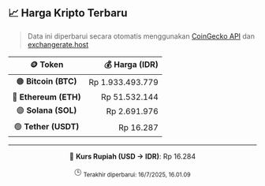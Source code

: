 

<!-- HARGA_KRIPTO -->
## 📈 Harga Kripto Terbaru

> Data ini diperbarui secara otomatis menggunakan [CoinGecko API](https://www.coingecko.com/) dan [exchangerate.host](https://exchangerate.host/)

<div align="center">

| 🪙 Token | 💰 Harga (IDR) |
|:------:|---------------:|
| 🟠 **Bitcoin (BTC)**   | Rp 1.933.493.779 |
| 🔵 **Ethereum (ETH)**  | Rp 51.532.144 |
| 🟣 **Solana (SOL)**    | Rp 2.691.976 |
| 🟢 **Tether (USDT)**   | Rp 16.287 |

---

💱 **Kurs Rupiah (USD → IDR)**: Rp 16.284

🕒 <sub>Terakhir diperbarui: 16/7/2025, 16.01.09</sub>

</div>
<!-- /HARGA_KRIPTO -->